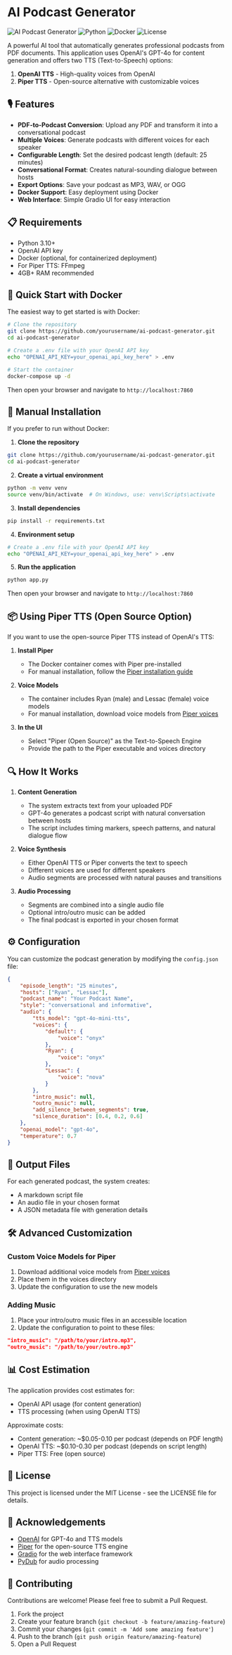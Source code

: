 # AI Podcast Generator

![AI Podcast Generator](https://img.shields.io/badge/AI-Podcast%20Generator-D99B84)
![Python](https://img.shields.io/badge/Python-3.10-blue)
![Docker](https://img.shields.io/badge/Docker-Ready-blue)
![License](https://img.shields.io/badge/License-MIT-green)

A powerful AI tool that automatically generates professional podcasts from PDF documents. This application uses OpenAI's GPT-4o for content generation and offers two TTS (Text-to-Speech) options:

1. **OpenAI TTS** - High-quality voices from OpenAI
2. **Piper TTS** - Open-source alternative with customizable voices

## 🎙️ Features

- **PDF-to-Podcast Conversion**: Upload any PDF and transform it into a conversational podcast
- **Multiple Voices**: Generate podcasts with different voices for each speaker
- **Configurable Length**: Set the desired podcast length (default: 25 minutes)
- **Conversational Format**: Creates natural-sounding dialogue between hosts
- **Export Options**: Save your podcast as MP3, WAV, or OGG
- **Docker Support**: Easy deployment using Docker
- **Web Interface**: Simple Gradio UI for easy interaction

## 📋 Requirements

- Python 3.10+
- OpenAI API key
- Docker (optional, for containerized deployment)
- For Piper TTS: FFmpeg
- 4GB+ RAM recommended

## 🚀 Quick Start with Docker

The easiest way to get started is with Docker:

```bash
# Clone the repository
git clone https://github.com/yourusername/ai-podcast-generator.git
cd ai-podcast-generator

# Create a .env file with your OpenAI API key
echo "OPENAI_API_KEY=your_openai_api_key_here" > .env

# Start the container
docker-compose up -d
```

Then open your browser and navigate to `http://localhost:7860`

## 🔧 Manual Installation

If you prefer to run without Docker:

1. **Clone the repository**
```bash
git clone https://github.com/yourusername/ai-podcast-generator.git
cd ai-podcast-generator
```

2. **Create a virtual environment**
```bash
python -m venv venv
source venv/bin/activate  # On Windows, use: venv\Scripts\activate
```

3. **Install dependencies**
```bash
pip install -r requirements.txt
```

4. **Environment setup**
```bash
# Create a .env file with your OpenAI API key
echo "OPENAI_API_KEY=your_openai_api_key_here" > .env
```

5. **Run the application**
```bash
python app.py
```

Then open your browser and navigate to `http://localhost:7860`

## 📦 Using Piper TTS (Open Source Option)

If you want to use the open-source Piper TTS instead of OpenAI's TTS:

1. **Install Piper**
   - The Docker container comes with Piper pre-installed
   - For manual installation, follow the [Piper installation guide](https://github.com/rhasspy/piper)

2. **Voice Models**
   - The container includes Ryan (male) and Lessac (female) voice models
   - For manual installation, download voice models from [Piper voices](https://huggingface.co/rhasspy/piper-voices)

3. **In the UI**
   - Select "Piper (Open Source)" as the Text-to-Speech Engine
   - Provide the path to the Piper executable and voices directory

## 🔍 How It Works

1. **Content Generation**
   - The system extracts text from your uploaded PDF
   - GPT-4o generates a podcast script with natural conversation between hosts
   - The script includes timing markers, speech patterns, and natural dialogue flow

2. **Voice Synthesis**
   - Either OpenAI TTS or Piper converts the text to speech
   - Different voices are used for different speakers
   - Audio segments are processed with natural pauses and transitions

3. **Audio Processing**
   - Segments are combined into a single audio file
   - Optional intro/outro music can be added
   - The final podcast is exported in your chosen format

## ⚙️ Configuration

You can customize the podcast generation by modifying the `config.json` file:

```json
{
    "episode_length": "25 minutes",
    "hosts": ["Ryan", "Lessac"],
    "podcast_name": "Your Podcast Name",
    "style": "conversational and informative",
    "audio": {
        "tts_model": "gpt-4o-mini-tts",
        "voices": {
            "default": {
                "voice": "onyx"
            },
            "Ryan": {
                "voice": "onyx"
            },
            "Lessac": {
                "voice": "nova"
            }
        },
        "intro_music": null,
        "outro_music": null,
        "add_silence_between_segments": true,
        "silence_duration": [0.4, 0.2, 0.6]
    },
    "openai_model": "gpt-4o",
    "temperature": 0.7
}
```

## 📝 Output Files

For each generated podcast, the system creates:
- A markdown script file
- An audio file in your chosen format
- A JSON metadata file with generation details

## 🛠️ Advanced Customization

### Custom Voice Models for Piper

1. Download additional voice models from [Piper voices](https://huggingface.co/rhasspy/piper-voices)
2. Place them in the voices directory
3. Update the configuration to use the new models

### Adding Music

1. Place your intro/outro music files in an accessible location
2. Update the configuration to point to these files:

```json
"intro_music": "/path/to/your/intro.mp3",
"outro_music": "/path/to/your/outro.mp3"
```

## 📊 Cost Estimation

The application provides cost estimates for:
- OpenAI API usage (for content generation)
- TTS processing (when using OpenAI TTS)

Approximate costs:
- Content generation: ~$0.05-0.10 per podcast (depends on PDF length)
- OpenAI TTS: ~$0.10-0.30 per podcast (depends on script length)
- Piper TTS: Free (open source)

## 📝 License

This project is licensed under the MIT License - see the LICENSE file for details.

## 🙏 Acknowledgements

- [OpenAI](https://openai.com/) for GPT-4o and TTS models
- [Piper](https://github.com/rhasspy/piper) for the open-source TTS engine
- [Gradio](https://gradio.app/) for the web interface framework
- [PyDub](https://github.com/jiaaro/pydub) for audio processing

## 🤝 Contributing

Contributions are welcome! Please feel free to submit a Pull Request.

1. Fork the project
2. Create your feature branch (`git checkout -b feature/amazing-feature`)
3. Commit your changes (`git commit -m 'Add some amazing feature'`)
4. Push to the branch (`git push origin feature/amazing-feature`)
5. Open a Pull Request
